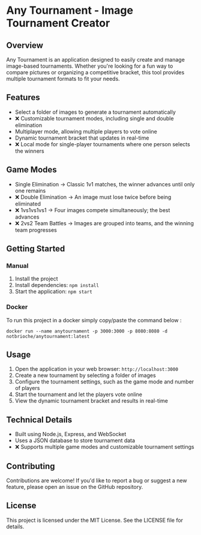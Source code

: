 # **Any Tournament - Image Tournament Creator**

## **Overview**

Any Tournament is an application designed to easily create and manage image-based tournaments. Whether you're looking for a fun way to compare pictures or organizing a competitive bracket, this tool provides multiple tournament formats to fit your needs.

## **Features**

- Select a folder of images to generate a tournament automatically
- ❌ Customizable tournament modes, including single and double elimination
- Multiplayer mode, allowing multiple players to vote online
- Dynamic tournament bracket that updates in real-time
- ❌ Local mode for single-player tournaments where one person selects the winners

## **Game Modes**

- Single Elimination → Classic 1v1 matches, the winner advances until only one remains
- ❌ Double Elimination → An image must lose twice before being eliminated
- ❌ 1vs1vs1vs1 → Four images compete simultaneously; the best advances
- ❌ 2vs2 Team Battles → Images are grouped into teams, and the winning team progresses

## **Getting Started**

### Manual
1. Install the project
2. Install dependencies: `npm install`
3. Start the application: `npm start`

### Docker
To run this project in a docker simply copy/paste the command below :

```docker
docker run --name anytournament -p 3000:3000 -p 8080:8080 -d notbrioche/anytournament:latest
```

## **Usage**

1. Open the application in your web browser: `http://localhost:3000`
2. Create a new tournament by selecting a folder of images
3. Configure the tournament settings, such as the game mode and number of players
4. Start the tournament and let the players vote online
5. View the dynamic tournament bracket and results in real-time

## **Technical Details**

- Built using Node.js, Express, and WebSocket
- Uses a JSON database to store tournament data
- ❌ Supports multiple game modes and customizable tournament settings

## **Contributing**

Contributions are welcome! If you'd like to report a bug or suggest a new feature, please open an issue on the GitHub repository.

## **License**

This project is licensed under the MIT License. See the LICENSE file for details.
